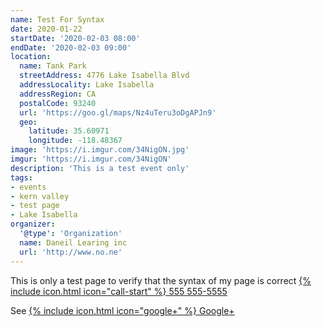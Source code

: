 ```yaml
---
name: Test For Syntax
date: 2020-01-22
startDate: '2020-02-03 08:00'
endDate: '2020-02-03 09:00'
location:
  name: Tank Park
  streetAddress: 4776 Lake Isabella Blvd
  addressLocality: Lake Isabella
  addressRegion: CA
  postalCode: 93240
  url: 'https://goo.gl/maps/Nz4uTeru3oDgAPJn9'
  geo:
    latitude: 35.60971
    longitude: -118.48367
image: 'https://i.imgur.com/34NigON.jpg'
imgur: 'https://i.imgur.com/34NigON'
description: 'This is a test event only'
tags:
- events
- kern valley
- test page
- Lake Isabella
organizer:
  '@type': 'Organization'
  name: Daneil Learing inc
  url: 'http://www.no.ne'
---
```

This is only a test page to verify that the syntax of my page is correct [{% include icon.html icon="call-start" %} 555 555-5555](tel:+1-555-555-5555)

See [{% include icon.html icon="google+" %} Google+](https://www.google.com/none)
